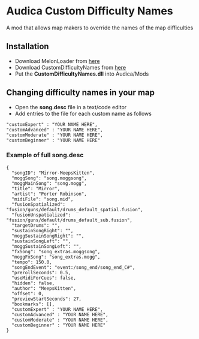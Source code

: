 # Audica Custom Difficulty Names
A mod that allows map makers to override the names of the map difficulties
 
## Installation
* Download MelonLoader from [here](https://github.com/HerpDerpinstine/MelonLoader/releases/latest)
* Download CustomDifficultyNames from [here](https://github.com/meepsalot69/Audica-CustomDifficultyNames/releases/latest)
* Put the **CustomDifficultyNames.dll** into Audica/Mods

## Changing difficulty names in your map
* Open the **song.desc** file in a text/code editor
* Add entries to the file for each custom name as follows
<pre><code>"customExpert" : "YOUR NAME HERE",
"customAdvanced" : "YOUR NAME HERE",
"customModerate" : "YOUR NAME HERE",
"customBeginner" : "YOUR NAME HERE"
</code></pre>

### Example of full song.desc
<pre><code>{
  "songID": "Mirror-MeepsKitten",
  "moggSong": "song.moggsong",
  "moggMainSong": "song.mogg",
  "title": "Mirror",
  "artist": "Porter Robinson",
  "midiFile": "song.mid",
  "fusionSpatialized": "fusion/guns/default/drums_default_spatial.fusion",
  "fusionUnspatialized": "fusion/guns/default/drums_default_sub.fusion",
  "targetDrums": "",
  "sustainSongRight": "",
  "moggSustainSongRight": "",
  "sustainSongLeft": "",
  "moggSustainSongLeft": "",
  "fxSong": "song_extras.moggsong",
  "moggFxSong": "song_extras.mogg",
  "tempo": 150.0,
  "songEndEvent": "event:/song_end/song_end_C#",
  "prerollSeconds": 0.5,
  "useMidiForCues": false,
  "hidden": false,
  "author": "MeepsKitten",
  "offset": 0,
  "previewStartSeconds": 27,
  "bookmarks": [],
  "customExpert" : "YOUR NAME HERE",
  "customAdvanced" : "YOUR NAME HERE",
  "customModerate" : "YOUR NAME HERE",
  "customBeginner" : "YOUR NAME HERE"
}
</code></pre>
